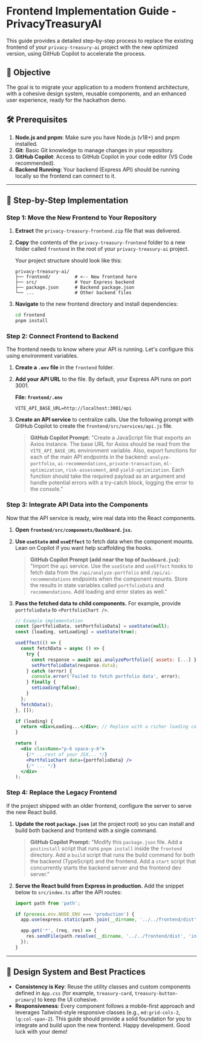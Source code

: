 # Frontend Implementation Guide - PrivacyTreasuryAI

This guide provides a detailed step-by-step process to replace the existing frontend of your `privacy-treasury-ai` project with the new optimized version, using GitHub Copilot to accelerate the process.

## 🎯 Objective

The goal is to migrate your application to a modern frontend architecture, with a cohesive design system, reusable components, and an enhanced user experience, ready for the hackathon demo.

## 🛠️ Prerequisites

1.  **Node.js and pnpm**: Make sure you have Node.js (v18+) and pnpm installed.
2.  **Git**: Basic Git knowledge to manage changes in your repository.
3.  **GitHub Copilot**: Access to GitHub Copilot in your code editor (VS Code recommended).
4.  **Backend Running**: Your backend (Express API) should be running locally so the frontend can connect to it.

---

## 🚀 Step-by-Step Implementation

### Step 1: Move the New Frontend to Your Repository

1.  **Extract** the `privacy-treasury-frontend.zip` file that was delivered.
2.  **Copy** the contents of the `privacy-treasury-frontend` folder to a new folder called `frontend` in the root of your `privacy-treasury-ai` project.

    Your project structure should look like this:

    ```
    privacy-treasury-ai/
    ├── frontend/         # <-- New frontend here
    ├── src/              # Your Express backend
    ├── package.json      # Backend package.json
    └── ...               # Other backend files
    ```

3.  **Navigate** to the new frontend directory and install dependencies:

    ```bash
    cd frontend
    pnpm install
    ```

### Step 2: Connect Frontend to Backend

The frontend needs to know where your API is running. Let's configure this using environment variables.

1.  **Create a `.env` file** in the `frontend` folder.

2.  **Add your API URL** to the file. By default, your Express API runs on port 3001.

    **File: `frontend/.env`**
    ```
    VITE_API_BASE_URL=http://localhost:3001/api
    ```

3.  **Create an API service** to centralize calls. Use the following prompt with GitHub Copilot to create the `frontend/src/services/api.js` file.

    > **GitHub Copilot Prompt:**
    > "Create a JavaScript file that exports an Axios instance. The base URL for Axios should be read from the `VITE_API_BASE_URL` environment variable. Also, export functions for each of the main API endpoints in the backend: `analyze-portfolio`, `ai-recommendations`, `private-transaction`, `ml-optimization`, `risk-assessment`, and `yield-optimization`. Each function should take the required payload as an argument and handle potential errors with a try-catch block, logging the error to the console."

### Step 3: Integrate API Data into the Components

Now that the API service is ready, wire real data into the React components.

1.  **Open `frontend/src/components/Dashboard.jsx`.**

2.  **Use `useState` and `useEffect`** to fetch data when the component mounts. Lean on Copilot if you want help scaffolding the hooks.

    > **GitHub Copilot Prompt (add near the top of `Dashboard.jsx`):**
    > "Import the `api` service. Use the `useState` and `useEffect` hooks to fetch data from the `/api/analyze-portfolio` and `/api/ai-recommendations` endpoints when the component mounts. Store the results in state variables called `portfolioData` and `recommendations`. Add loading and error states as well."

3.  **Pass the fetched data to child components.** For example, provide `portfolioData` to `<PortfolioChart />`.

    ```jsx
    // Example implementation
    const [portfolioData, setPortfolioData] = useState(null);
    const [loading, setLoading] = useState(true);

    useEffect(() => {
      const fetchData = async () => {
        try {
          const response = await api.analyzePortfolio({ assets: [...] }); // Provide the required assets
          setPortfolioData(response.data);
        } catch (error) {
          console.error('Failed to fetch portfolio data', error);
        } finally {
          setLoading(false);
        }
      };
      fetchData();
    }, []);

    if (loading) {
      return <div>Loading...</div>; // Replace with a richer loading component if desired
    }

    return (
      <div className="p-6 space-y-6">
        {/* ...rest of your JSX... */}
        <PortfolioChart data={portfolioData} />
        {/* ... */}
      </div>
    );
    ```

### Step 4: Replace the Legacy Frontend

If the project shipped with an older frontend, configure the server to serve the new React build.

1.  **Update the root `package.json`** (at the project root) so you can install and build both backend and frontend with a single command.

    > **GitHub Copilot Prompt:**
    > "Modify this `package.json` file. Add a `postinstall` script that runs `pnpm install` inside the `frontend` directory. Add a `build` script that runs the build command for both the backend (TypeScript) and the frontend. Add a `start` script that concurrently starts the backend server and the frontend dev server."

2.  **Serve the React build from Express in production.** Add the snippet below to `src/index.ts` after the API routes:

    ```typescript
    import path from 'path';

    if (process.env.NODE_ENV === 'production') {
      app.use(express.static(path.join(__dirname, '../../frontend/dist')));

      app.get('*', (req, res) => {
        res.sendFile(path.resolve(__dirname, '../../frontend/dist', 'index.html'));
      });
    }
    ```

---

## 🎨 Design System and Best Practices

- **Consistency is Key**: Reuse the utility classes and custom components defined in `App.css` (for example, `treasury-card`, `treasury-button-primary`) to keep the UI cohesive.
- **Responsiveness**: Every component follows a mobile-first approach and leverages Tailwind-style responsive classes (e.g., `md:grid-cols-2`, `lg:col-span-2`).
This guide should provide a solid foundation for you to integrate and build upon the new frontend. Happy development. Good luck with your demo!
